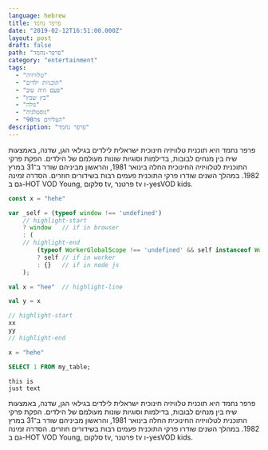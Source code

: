 ```yaml
---
language: hebrew
title: פרפר נחמד
date: "2019-02-12T16:51:00.000Z"
layout: post
draft: false
path: "פרפר-נחמד"
category: "entertainment"
tags:
  - "טלוויזיה"
  - "תוכניות ילדים"
  - "פעם היה טוב"
  - "בץ שבץ"
  - "נולה"
  - "נוסטלגיה"
  - "ה90s העליזים"
description: "פרפר נחמד"
---
```


פרפר נחמד היא תוכנית טלוויזיה חינוכית ישראלית לילדים בגילאי הגן, שדנה, באמצעות שיח בין מנחים לבובות, בדילמות וסוגיות שונות מעולמם של הילדים. הפקת פרקי התוכנית לטלוויזיה החינוכית החלה בינואר 1981, והראשון מביניהם שודר ב־31 במרץ 1982. במהלך השנים שודרו פרקי התוכנית פעמים רבות בשידורים חוזרים. הסדרה זמינה גם ב-HOT VOD Young, סלקום tv, פרטנר tv ו-yesVOD kids.

```javascript
const x = "hehe"

var _self = (typeof window !== 'undefined') 
	// highlight-start
	? window   // if in browser 
	: (
	// highlight-end
		(typeof WorkerGlobalScope !== 'undefined' && self instanceof WorkerGlobalScope)
		? self // if in worker
		: {}   // if in node js 
	);
```

```scala
val x = "hee"  // highlight-line

val y = x

// highlight-start
xx
yy
// highlight-end
```

```python
x = "hehe"
```

```sql
SELECT 1 FROM my_table;
```

```
this is
just text
```


פרפר נחמד היא תוכנית טלוויזיה חינוכית ישראלית לילדים בגילאי הגן, שדנה, באמצעות שיח בין מנחים לבובות, בדילמות וסוגיות שונות מעולמם של הילדים. הפקת פרקי התוכנית לטלוויזיה החינוכית החלה בינואר 1981, והראשון מביניהם שודר ב־31 במרץ 1982. במהלך השנים שודרו פרקי התוכנית פעמים רבות בשידורים חוזרים. הסדרה זמינה גם ב-HOT VOD Young, סלקום tv, פרטנר tv ו-yesVOD kids.
